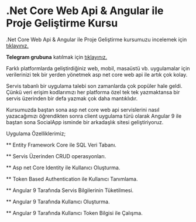 
# .Net Core Web Api & Angular ile Proje Geliştirme Kursu

.Net Core Web Api & Angular ile Proje Geliştirme kursumuzu incelemek için [tıklayınız.](https://www.udemy.com/course/aspnet-core-web-api-angular-dersleri/?referralCode=8573269EFC5B46285B43)

**Telegram grubuna** katılmak için [tıklayınız.](https://t.me/joinchat/PmV2Xhw1ZaeIq9EINxJNvg)

Farklı platformlarda geliştirdiğiniz web, mobil, masaüstü vb. uygulamalar için verilerinizi tek bir yerden yönetmek asp net core web api ile artık çok kolay.

Servis tabanlı bir uygulama talebi son zamanlarda çok popüler hale geldi. Çünkü veri erişim kodlarımızı her platforma özel tek tek yazmaktansa bir servis üzerinden bir defa yazmak çok daha mantıklıdır.

Kursumuzda baştan sona asp net core web api servislerini nasıl yazacağımızı öğrendikten sonra client uygulama türü olarak Angular 9 ile baştan sona SocialApp isminde bir arkadaşlık sitesi geliştiriyoruz.

Uygulama Özelliklerimiz;

** Entity Framework Core ile SQL Veri Tabanı.

** Servis Üzerinden CRUD operasyonları.

** Asp net Core Identity ile Kullanıcı Oluşturma.

** Token Based Authentication ile Kullanıcı Tanımlama.

** Angular 9 Tarafında Servis Bilgilerinin Tüketilmesi.

** Angular 9 Tarafında Kullanıcı Oluşturma.

** Angular 9 Tarafında Kullanıcı Token Bilgisi ile Çalışma.